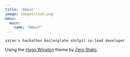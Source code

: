 ```yaml
---
title: 'About'
image: images/tsak.png
menu:
  main:
    name: "About"
---
```


`satan's hackathon boilerplate shitpit co-lead developer`

Using the [Hugo Winston](https://github.com/zerostaticthemes/hugo-winston-theme) theme by [Zero Static](https://www.zerostatic.io/).